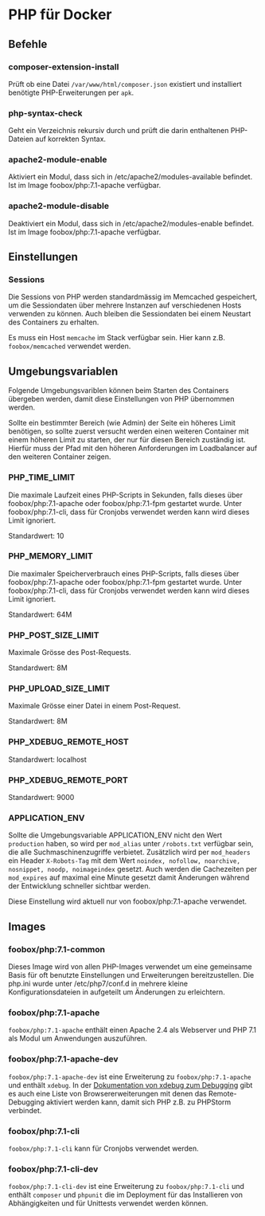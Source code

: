 # PHP für Docker

## Befehle

### composer-extension-install

Prüft ob eine Datei ``/var/www/html/composer.json`` existiert und installiert benötigte PHP-Erweiterungen per ``apk``.

### php-syntax-check

Geht ein Verzeichnis rekursiv durch und prüft die darin enthaltenen PHP-Dateien auf korrekten Syntax.

### apache2-module-enable

Aktiviert ein Modul, dass sich in /etc/apache2/modules-available befindet. Ist im Image foobox/php:7.1-apache verfügbar.

### apache2-module-disable

Deaktiviert ein Modul, dass sich in /etc/apache2/modules-enable befindet. Ist im Image foobox/php:7.1-apache verfügbar.


## Einstellungen

### Sessions

Die Sessions von PHP werden standardmässig im Memcached gespeichert, um die Sessiondaten über mehrere Instanzen auf
verschiedenen Hosts verwenden zu können. Auch bleiben die Sessiondaten bei einem Neustart des Containers zu erhalten.

Es muss ein Host ``memcache`` im Stack verfügbar sein. Hier kann z.B. ``foobox/memcached`` verwendet werden.


## Umgebungsvariablen

Folgende Umgebungsvariblen können beim Starten des Containers übergeben werden, damit diese Einstellungen von PHP
übernommen werden.

Sollte ein bestimmter Bereich (wie Admin) der Seite ein höheres Limit benötigen, so sollte zuerst versucht werden einen
weiteren Container mit einem höheren Limit zu starten, der nur für diesen Bereich zuständig ist. Hierfür muss der Pfad
mit den höheren Anforderungen im Loadbalancer auf den weiteren Container zeigen.

### PHP_TIME_LIMIT

Die maximale Laufzeit eines PHP-Scripts in Sekunden, falls dieses über foobox/php:7.1-apache oder foobox/php:7.1-fpm
gestartet wurde. Unter foobox/php:7.1-cli, dass für Cronjobs verwendet werden kann wird dieses Limit ignoriert.

Standardwert: 10

### PHP_MEMORY_LIMIT

Die maximaler Speicherverbrauch eines PHP-Scripts, falls dieses über foobox/php:7.1-apache oder foobox/php:7.1-fpm
gestartet wurde. Unter foobox/php:7.1-cli, dass für Cronjobs verwendet werden kann wird dieses Limit ignoriert.

Standardwert: 64M

### PHP_POST_SIZE_LIMIT

Maximale Grösse des Post-Requests.

Standardwert: 8M

### PHP_UPLOAD_SIZE_LIMIT

Maximale Grösse einer Datei in einem Post-Request.

Standardwert: 8M

### PHP_XDEBUG_REMOTE_HOST

Standardwert: localhost

### PHP_XDEBUG_REMOTE_PORT

Standardwert: 9000


### APPLICATION_ENV

Sollte die Umgebungsvariable APPLICATION_ENV nicht den Wert ``production`` haben, so wird per ``mod_alias`` unter
``/robots.txt`` verfügbar sein, die alle Suchmaschinenzugriffe verbietet. Zusätzlich wird per ``mod_headers`` ein Header
``X-Robots-Tag``  mit dem Wert ``noindex, nofollow, noarchive, nosnippet, noodp, noimageindex`` gesetzt. Auch werden die
Cachezeiten per ``mod_expires`` auf maximal eine Minute gesetzt damit Änderungen während der Entwicklung schneller
sichtbar werden.

Diese Einstellung wird aktuell nur von foobox/php:7.1-apache verwendet.


## Images

### foobox/php:7.1-common

Dieses Image wird von allen PHP-Images verwendet um eine gemeinsame Basis für oft benutzte Einstellungen und
Erweiterungen bereitzustellen. Die php.ini wurde unter /etc/php7/conf.d in mehrere kleine Konfigurationsdateien in
aufgeteilt um Änderungen zu erleichtern.

### foobox/php:7.1-apache

``foobox/php:7.1-apache`` enthält einen Apache 2.4 als Webserver und PHP 7.1 als Modul um Anwendungen auszuführen.

### foobox/php:7.1-apache-dev

``foobox/php:7.1-apache-dev`` ist eine Erweiterung zu ``foobox/php:7.1-apache`` und enthält ``xdebug``. In der
[Dokumentation von xdebug zum Debugging](https://xdebug.org/docs/remote) gibt es auch eine Liste von
Browsererweiterungen mit denen das Remote-Debugging aktiviert werden kann, damit sich PHP z.B. zu PHPStorm verbindet.

### foobox/php:7.1-cli

``foobox/php:7.1-cli`` kann für Cronjobs verwendet werden.

### foobox/php:7.1-cli-dev

``foobox/php:7.1-cli-dev`` ist eine Erweiterung zu ``foobox/php:7.1-cli`` und enthält ``composer`` und ``phpunit`` die im
Deployment für das Installieren von Abhängigkeiten und für Unittests verwendet werden können.
